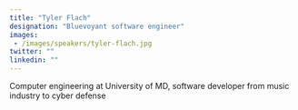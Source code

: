 ```yaml
---
title: "Tyler Flach"
designation: "Bluevoyant software engineer"
images: 
 - /images/speakers/tyler-flach.jpg
twitter: ""
linkedin: ""
---
```


Computer engineering at University of MD, software developer from music industry to cyber defense
